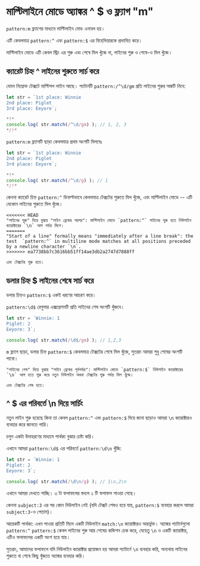 # মাল্টিলাইনে মোডে অ্যাঙ্কর ^ $ ও ফ্ল্যাগ "m"

`pattern:m` ফ্ল্যাগের মাধ্যমে মাল্টিলাইন মোড এনাবল হয়।

এটি কেবলমাত্র `pattern:^` এবং `pattern:$` এর বিহেভিয়ারকে প্রভাবিত করে।

মাল্টিলাইন মোডে এটি কেবল স্ট্রিং এর শুরু এবং শেষে মিল খুঁজে না, লাইনের শুরু ও শেষে-ও মিল খুঁজে।

## ক্যারেট চিহ্ন ^ লাইনের শুরুতে সার্চ করে

যেমন নিম্নোক্ত টেক্সটে মাল্টিপল লাইন আছে। প্যাটার্নটি `pattern:/^\d/gm` প্রতি লাইনের শুরুর অঙ্কটি নিবে:

```js run
let str = `1st place: Winnie
2nd place: Piglet
3rd place: Eeyore`;

*!*
console.log( str.match(/^\d/gm) ); // 1, 2, 3
*/!*
```

`pattern:m` ফ্ল্যাগটি ছাড়া কেবলমাত্র প্রথম অংশটি মিলবেঃ

```js run
let str = `1st place: Winnie
2nd place: Piglet
3rd place: Eeyore`;

*!*
console.log( str.match(/^\d/g) ); // 1
*/!*
```

কেননা ক্যারেট চিহ্ন `pattern:^` ডিফল্টভাবে কেবলমাত্র টেক্সটের শুরুতে মিল খুঁজে, এবং মাল্টিলাইন মোডে -- এটি যেকোন লাইনের শুরুতে মিল খুঁজে।

```smart
<<<<<<< HEAD
"লাইনের শুরু" দিয়ে বুঝায় "লাইন ব্রেকের পরপর": মাল্টিলাইন মোডে `pattern:^` লাইনের শুরু হতে নিউলাইন ক্যারাক্টারের `\n` আগ পর্যন্ত মিলে।
=======
"Start of a line" formally means "immediately after a line break": the test  `pattern:^` in multiline mode matches at all positions preceded by a newline character `\n`.
>>>>>>> ea7738bb7c3616bb51ff14ae3db2a2747d7888ff

এবং টেক্সটের শুরু হতে।
```

## ডলার চিহ্ন $ লাইনের শেষে সার্চ করে

ডলার চিহ্নও `pattern:$` একই ধরণের আচরণ করে।

`pattern:\d$` রেগুলার এক্সপ্রেশনটি প্রতি লাইনের শেষ অংশটি খুঁজবে।

```js run
let str = `Winnie: 1
Piglet: 2
Eeyore: 3`;

console.log( str.match(/\d$/gm) ); // 1,2,3
```

`m` ফ্ল্যাগ ছাড়া, ডলার চিহ্ন `pattern:$` কেবলমাত্র টেক্সটের শেষে মিল খুঁজে, সুতরাং আমরা শুধু শেষের অংশটি পাবো।

```smart
"লাইনের শেষ" দিয়ে বুঝায় "লাইন ব্রেকের পূর্বপর্যন্ত": মাল্টিলাইন মোডে `pattern:$` নিউলাইন ক্যারাক্টারের `\n` আগ হতে শুরু করে নতুন নিউলাইন অথবা টেক্সটের শুরু পর্যন্ত মিল খুঁজে।

এবং টেক্সটের শেষ হতে।
```

## ^ $ এর পরিবর্তে \n দিয়ে সার্চিং

নতুন লাইন শুরু হয়েছে কিনা তা কেবল `pattern:^` এবং `pattern:$` দিয়ে জানা ছাড়াও আমরা `\n` ক্যারাক্টারও ব্যবহার করে জানতে পারি।

চলুন একটা উদাহরণের মাধ্যমে পার্থক্য বুঝার চেষ্টা করি।

এখানে আমরা `pattern:\d$` এর পরিবর্তে `pattern:\d\n` খুঁজি:

```js run
let str = `Winnie: 1
Piglet: 2
Eeyore: 3`;

console.log( str.match(/\d\n/g) ); // 1\n,2\n
```

এখানে আমরা দেখতে পাচ্ছি। ৩ টা ফলাফলের বদলে ২ টি ফলাফল পাওয়া গেছে।

কেননা `subject:3` এর পর কোন নিউলাইন নেই (যদি টেক্সট শেষও হয়ে যায়, `pattern:$` ব্যবহার করলে আমরা `subject:3`-ও পেতাম)।

আরেকটি পার্থক্য: এখন পাওয়া প্রতিটি মিলে একটি নিউলাইন `match:\n` ক্যারাক্টারও অন্তর্ভুক্ত। অ্যাঙ্কর প্যাটার্নগুলো `pattern:^` `pattern:$` কেবল লাইনের শুরু আর শেষের কন্ডিশন চেক করে, যেহেতু `\n` ও একটি ক্যারাক্টার, এটিও ফলাফলের একটি অংশ হয়ে যায়।

সুতরাং, আমাদের ফলাফলে যদি নিউলাইন ক্যারাক্টার প্রয়োজন হয় আমরা প্যাটার্নে `\n` ব্যবহার করি, অন্যথায় লাইনের শুরুতে বা শেষে কিছু খুঁজতে অ্যাঙ্কর ব্যবহার করি।
